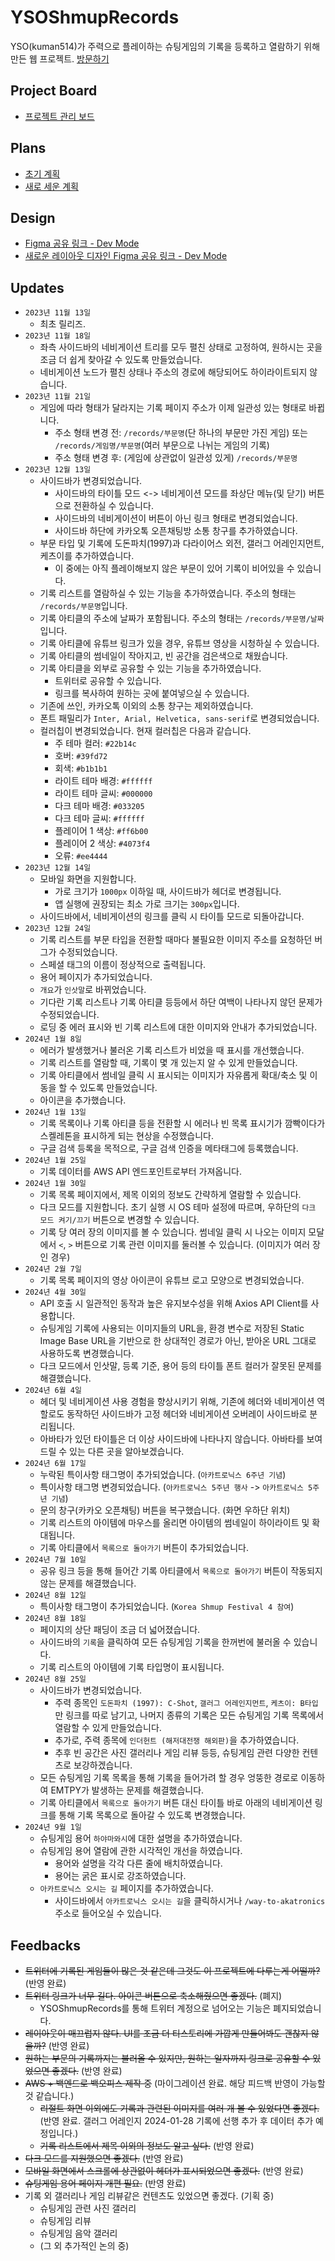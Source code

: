 # YSOShmupRecords
YSO(kuman514)가 주력으로 플레이하는 슈팅게임의 기록을 등록하고 열람하기 위해 만든 웹 프로젝트.
[방문하기](https://yso-shmup-records.vercel.app)

## Project Board
- [프로젝트 관리 보드](https://github.com/users/kuman514/projects/2)

## Plans
- [초기 계획](https://github.com/kuman514/YSOShmupRecords/blob/main/plans/PLAN.md)
- [새로 세운 계획](https://github.com/kuman514/YSOShmupRecords/blob/main/plans/NEW_PLAN.md)

## Design
- [Figma 공유 링크 - Dev Mode](https://www.figma.com/file/ufvkXsisZzY2xRqf5hS11H/YSOShmupRecords?type=design&node-id=0%3A1&mode=dev)
- [새로운 레이아웃 디자인 Figma 공유 링크 - Dev Mode](https://www.figma.com/file/ufvkXsisZzY2xRqf5hS11H/YSOShmupRecords?type=design&node-id=104%3A2&mode=dev)

## Updates
- `2023년 11월 13일`
  - 최초 릴리즈.
- `2023년 11월 18일`
  - 좌측 사이드바의 네비게이션 트리를 모두 펼친 상태로 고정하여, 원하시는 곳을 조금 더 쉽게 찾아갈 수 있도록 만들었습니다.
  - 네비게이션 노드가 펼친 상태나 주소의 경로에 해당되어도 하이라이트되지 않습니다.
- `2023년 11월 21일`
  - 게임에 따라 형태가 달라지는 기록 페이지 주소가 이제 일관성 있는 형태로 바뀝니다.
    - 주소 형태 변경 전: `/records/부문명`(단 하나의 부문만 가진 게임) 또는 `/records/게임명/부문명`(여러 부문으로 나뉘는 게임의 기록)
    - 주소 형태 변경 후: (게임에 상관없이 일관성 있게) `/records/부문명`
- `2023년 12월 13일`
  - 사이드바가 변경되었습니다.
    - 사이드바의 타이틀 모드 <-> 네비게이션 모드를 좌상단 메뉴(및 닫기) 버튼으로 전환하실 수 있습니다.
    - 사이드바의 네비게이션이 버튼이 아닌 링크 형태로 변경되었습니다.
    - 사이드바 하단에 카카오톡 오픈채팅방 소통 창구를 추가하였습니다.
  - 부문 타입 및 기록에 도돈파치(1997)과 다라이어스 외전, 갤러그 어레인지먼트, 케츠이를 추가하였습니다.
    - 이 중에는 아직 플레이해보지 않은 부문이 있어 기록이 비어있을 수 있습니다.
  - 기록 리스트를 열람하실 수 있는 기능을 추가하였습니다. 주소의 형태는 `/records/부문명`입니다.
  - 기록 아티클의 주소에 날짜가 포함됩니다. 주소의 형태는 `/records/부문명/날짜`입니다.
  - 기록 아티클에 유튜브 링크가 있을 경우, 유튜브 영상을 시청하실 수 있습니다.
  - 기록 아티클의 썸네일이 작아지고, 빈 공간을 검은색으로 채웠습니다.
  - 기록 아티클을 외부로 공유할 수 있는 기능을 추가하였습니다.
    - 트위터로 공유할 수 있습니다.
    - 링크를 복사하여 원하는 곳에 붙여넣으실 수 있습니다.
  - 기존에 쓰인, 카카오톡 이외의 소통 창구는 제외하였습니다.
  - 폰트 패밀리가 `Inter, Arial, Helvetica, sans-serif`로 변경되었습니다.
  - 컬러칩이 변경되었습니다. 현재 컬러칩은 다음과 같습니다.
    - 주 테마 컬러: `#22b14c`
    - 호버: `#39fd72`
    - 회색: `#b1b1b1`
    - 라이트 테마 배경: `#ffffff`
    - 라이트 테마 글씨: `#000000`
    - 다크 테마 배경: `#033205`
    - 다크 테마 글씨: `#ffffff`
    - 플레이어 1 색상: `#ff6b00`
    - 플레이어 2 색상: `#4073f4`
    - 오류: `#ee4444`
- `2023년 12월 14일`
  - 모바일 화면을 지원합니다.
    - 가로 크기가 `1000px` 이하일 때, 사이드바가 헤더로 변경됩니다.
    - 앱 실행에 권장되는 최소 가로 크기는 `300px`입니다.
  - 사이드바에서, 네비게이션의 링크를 클릭 시 타이틀 모드로 되돌아갑니다.
- `2023년 12월 24일`
  - 기록 리스트를 부문 타입을 전환할 때마다 불필요한 이미지 주소를 요청하던 버그가 수정되었습니다.
  - 스페셜 태그의 이름이 정상적으로 출력됩니다.
  - 용어 페이지가 추가되었습니다.
  - `개요`가 `인삿말`로 바뀌었습니다.
  - 기다란 기록 리스트나 기록 아티클 등등에서 하단 여백이 나타나지 않던 문제가 수정되었습니다.
  - 로딩 중 에러 표시와 빈 기록 리스트에 대한 이미지와 안내가 추가되었습니다.
- `2024년 1월 8일`
  - 에러가 발생했거나 불러온 기록 리스트가 비었을 때 표시를 개선했습니다.
  - 기록 리스트를 열람할 때, 기록이 몇 개 있는지 알 수 있게 만들었습니다.
  - 기록 아티클에서 썸네일 클릭 시 표시되는 이미지가 자유롭게 확대/축소 및 이동을 할 수 있도록 만들었습니다.
  - 아이콘을 추가했습니다.
- `2024년 1월 13일`
  - 기록 목록이나 기록 아티클 등을 전환할 시 에러나 빈 목록 표시기가 깜빡이다가 스켈레톤을 표시하게 되는 현상을 수정했습니다.
  - 구글 검색 등록을 목적으로, 구글 검색 인증을 메타태그에 등록했습니다.
- `2024년 1월 25일`
  - 기록 데이터를 AWS API 엔드포인트로부터 가져옵니다.
- `2024년 1월 30일`
  - 기록 목록 페이지에서, 제목 이외의 정보도 간략하게 열람할 수 있습니다.
  - 다크 모드를 지원합니다. 초기 실행 시 OS 테마 설정에 따르며, 우하단의 `다크 모드 켜기/끄기` 버튼으로 변경할 수 있습니다.
  - 기록 당 여러 장의 이미지를 볼 수 있습니다. 썸네일 클릭 시 나오는 이미지 모달에서 `<`, `>` 버튼으로 기록 관련 이미지를 둘러볼 수 있습니다. (이미지가 여러 장인 경우)
- `2024년 2월 7일`
  - 기록 목록 페이지의 영상 아이콘이 유튜브 로고 모양으로 변경되었습니다.
- `2024년 4월 30일`
  - API 호출 시 일관적인 동작과 높은 유지보수성을 위해 Axios API Client를 사용합니다.
  - 슈팅게임 기록에 사용되는 이미지들의 URL을, 환경 변수로 저장된 Static Image Base URL을 기반으로 한 상대적인 경로가 아닌, 받아온 URL 그대로 사용하도록 변경했습니다.
  - 다크 모드에서 인삿말, 등록 기준, 용어 등의 타이틀 폰트 컬러가 잘못된 문제를 해결했습니다.
- `2024년 6월 4일`
  - 헤더 및 네비게이션 사용 경험을 향상시키기 위해, 기존에 헤더와 네비게이션 역할로도 동작하던 사이드바가 고정 헤더와 네비게이션 오버레이 사이드바로 분리됩니다.
  - 아바타가 있던 타이틀은 더 이상 사이드바에 나타나지 않습니다. 아바타를 보여드릴 수 있는 다른 곳을 알아보겠습니다.
- `2024년 6월 17일`
  - 누락된 특이사항 태그명이 추가되었습니다. (`아카트로닉스 6주년 기념`)
  - 특이사항 태그명 변경되었습니다. (`아카트로닉스 5주년 행사` -> `아카트로닉스 5주년 기념`)
  - 문의 창구(카카오 오픈채팅) 버튼을 복구했습니다. (화면 우하단 위치)
  - 기록 리스트의 아이템에 마우스를 올리면 아이템의 썸네일이 하이라이트 및 확대됩니다.
  - 기록 아티클에서 `목록으로 돌아가기` 버튼이 추가되었습니다.
- `2024년 7월 10일`
  - 공유 링크 등을 통해 들어간 기록 아티클에서 `목록으로 돌아가기` 버튼이 작동되지 않는 문제를 해결했습니다.
- `2024년 8월 12일`
  - 특이사항 태그명이 추가되었습니다. (`Korea Shmup Festival 4 참여`)
- `2024년 8월 18일`
  - 페이지의 상단 패딩이 조금 더 넓어졌습니다.
  - 사이드바의 `기록`을 클릭하여 모든 슈팅게임 기록을 한꺼번에 불러올 수 있습니다.
  - 기록 리스트의 아이템에 기록 타입명이 표시됩니다.
- `2024년 8월 25일`
  - 사이드바가 변경되었습니다.
    - 주력 종목인 `도돈파치 (1997): C-Shot`, `갤러그 어레인지먼트`, `케츠이: B타입`만 링크를 따로 남기고, 나머지 종류의 기록은 모든 슈팅게임 기록 목록에서 열람할 수 있게 만들었습니다.
    - 추가로, 주력 종목에 `인더헌트 (해저대전쟁 해외판)`을 추가하였습니다.
    - 추후 빈 공간은 사진 갤러리나 게임 리뷰 등등, 슈팅게임 관련 다양한 컨텐츠로 보강하겠습니다.
  - 모든 슈팅게임 기록 목록을 통해 기록을 들어가려 할 경우 엉뚱한 경로로 이동하여 EMTPY가 발생하는 문제를 해결했습니다.
  - 기록 아티클에서 `목록으로 돌아가기` 버튼 대신 타이틀 바로 아래의 네비게이션 링크를 통해 기록 목록으로 돌아갈 수 있도록 변경했습니다.
- `2024년 9월 1일`
  - 슈팅게임 용어 `하야마와시`에 대한 설명을 추가하였습니다.
  - 슈팅게임 용어 열람에 관한 시각적인 개선을 하였습니다.
    - 용어와 설명을 각각 다른 줄에 배치하였습니다.
    - 용어는 굵은 표시로 강조하였습니다.
  - `아카트로닉스 오시는 길` 페이지를 추가하였습니다.
    - 사이드바에서 `아카트로닉스 오시는 길`을 클릭하시거나 `/way-to-akatronics` 주소로 들어오실 수 있습니다.

## Feedbacks
- ~~트위터에 기록된 게임들이 많은 것 같은데 그것도 이 프로젝트에 다루는게 어떨까?~~ (반영 완료)
- ~~트위터 링크가 너무 길다. 아이콘 버튼으로 축소해줬으면 좋겠다.~~ (폐지)
  - YSOShmupRecords를 통해 트위터 계정으로 넘어오는 기능은 폐지되었습니다.
- ~~레이아웃이 매끄럽지 않다. UI를 조금 더 티스토리에 가깝게 만들어봐도 괜찮지 않을까?~~ (반영 완료)
- ~~원하는 부문의 기록까지는 불러올 수 있지만, 원하는 일자까지 링크로 공유할 수 있었으면 좋겠다.~~ (반영 완료)
- ~~AWS + 백엔드로 백오피스 제작 중~~ (마이그레이션 완료. 해당 피드백 반영이 가능할 것 같습니다.)
  - ~~리절트 화면 이외에도 기록과 관련된 이미지를 여러 개 볼 수 있었다면 좋겠다.~~ (반영 완료. 갤러그 어레인지 2024-01-28 기록에 선행 추가 후 데이터 추가 예정입니다.)
  - ~~기록 리스트에서 제목 이외의 정보도 알고 싶다.~~ (반영 완료)
- ~~다크 모드를 지원했으면 좋겠다.~~ (반영 완료)
- ~~모바일 화면에서 스크롤에 상관없이 헤더가 표시되었으면 좋겠다.~~ (반영 완료)
- ~~슈팅게임 용어 페이지 개편 필요.~~ (반영 완료)
- 기록 외 갤러리나 게임 리뷰같은 컨텐츠도 있었으면 좋겠다. (기획 중)
  - 슈팅게임 관련 사진 갤러리
  - 슈팅게임 리뷰
  - 슈팅게임 음악 갤러리
  - (그 외 추가적인 논의 중)
